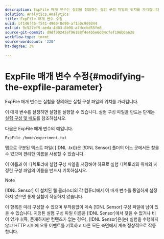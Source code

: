 ```yaml
---
description: ExpFile 매개 변수는 실험을 정의하는 실험 구성 파일의 위치를 가리킵니다.
solution: Analytics,Analytics
title: ExpFile 매개 변수 수정
uuid: bf146f46-f541-4969-8d90-af1a0c969344
exl-id: 9c527ef9-aeda-4d83-8b98-a7dccbd55fe8
source-git-commit: d9df90242ef96188f4e4b5e6d04cfef196b0a628
workflow-type: tm+mt
source-wordcount: '220'
ht-degree: 3%

---
```


# ExpFile 매개 변수 수정{#modifying-the-expfile-parameter}

ExpFile 매개 변수는 실험을 정의하는 실험 구성 파일의 위치를 가리킵니다.

이 매개 변수를 설정하면 실험을 실행할 수 있습니다. 실험 구성 파일을 만드는 단계는 [실험 구성 및 배포](../../../home/c-undst-ctrld-exp/t-crt-ctrld-exp/c-cnfg-dply-exp.md#concept-50f1de0242904698937bb72b3ea1b429)를 참조하십시오.

다음은 ExpFile 매개 변수의 예입니다.

```
ExpFile /home/experiment.txt
```

탭으로 구분된 텍스트 파일( [!DNL .txt])은 [!DNL Sensor] 폴더의 어느 곳에서든 찾을 수 있으며 편리한 이름을 사용할 수 있습니다.

이 이름과 이 디렉토리에 실험 구성 파일을 저장해야 하므로 실험 디렉토리의 위치와 지정한 구성 파일의 이름을 반드시 기록하십시오.

>[!NOTE]
>
>[!DNL Sensor] 이 설치된 웹 클러스터의 각 컴퓨터에서 이 매개 변수를 동일하게 설정하지 않으면 통제 실험이 작동하지 않습니다.

이 항목은 미리 구성할 수 있으며 부작용없이 계속 [!DNL Sensor] 구성 파일에 남아 있을 수 있습니다. 지정된 실험 구성 파일 이름을 [!DNL Sensor]에서 찾을 수 없거나 비어 있거나(즉, 존재하지만 컨텐츠가 없는 경우), [!DNL Sensor]은(는) 실험을 수행하지 않고 HTTP 서버에 오류 이벤트를 기록하고 다른 모든 측면에서 계속 정상적으로 작동합니다.
